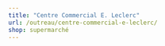 ```yaml
---
title: "Centre Commercial E. Leclerc"
url: /outreau/centre-commercial-e-leclerc/
shop: supermarché
---
```

